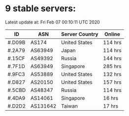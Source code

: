 # 9 stable servers:

Latest update at: Fri Feb 07 00:10:11 UTC 2020

| ID | ASN | Server Country | Online |
| -- | --- | -------------- | ------ |
| #.D09B | AS174 | United States | 114 hrs |
| #.2A79 | AS63949 | Japan | 114 hrs |
| #.15CF | AS49392 | Russia | 144 hrs |
| #.7F1D | AS63949 | Singapore | 285 hrs |
| #.9FC3 | AS53889 | United States | 132 hrs |
| #.D827 | AS20150 | United States | 157 hrs |
| #.5CBD | AS48347 | Russia | 114 hrs |
| #.4DA9 | AS14061 | Singapore | 16 hrs |
| #.D2D2 | AS131642 | Taiwan | 17 hrs |

